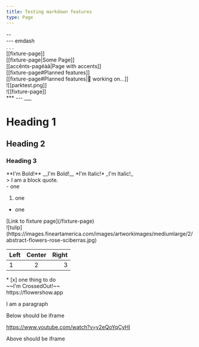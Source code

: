 ```yaml
---
title: Testing markdown features
type: Page
---
```


<div id="endash">
  -- 
</div>

<div id="emdash">
  --- emdash
</div>

<div id="ellipse">
. . .
</div>

<div id="wikiLink">
[[fixture-page]]
</div>

<div id="wikiLink-custom">
[[fixture-page|Some Page]]
</div>

<div id="wikiLink-with-accents">
[[accênts-pagéàã|Page with accents]]
</div>

<div id="wikiLink-heading">
[[fixture-page#Planned features]]
</div>

<div id="wikiLink-heading-custom">
[[fixture-page#Planned features|🚧 working on...]]
</div>

<div id="image-embed">
![[parktest.png]]
</div>

<div id="note-embed">
![[fixture-page]]
</div>

<div id="break">
***
---
___
</div>

<div id="headings">

# Heading 1

## Heading 2

### Heading 3

</div>

<div id="emphasis">
**I'm Bold!**
__I'm Bold!__
*I'm Italic!*
_I'm Italic!_
</div>

<div id="blockquote">
> I am a block quote.
</div>

<div id="lists">
- one

1. one

- one
</div>

<div id="links">
[Link to fixture page](/fixture-page)
</div>

<div id="images">
![tulip](https://images.fineartamerica.com/images/artworkimages/mediumlarge/2/abstract-flowers-rose-sciberras.jpg)
</div>

| Left | Center | Right |
| :--- | :----: | ----: |
| 1    |   2    |     3 |

<div id="task-list">
* [x] one thing to do
</div>

<div id="strikethrough">
~~I'm CrossedOut!~~
</div>

<div id="autolinks">
https://flowershow.app
</div>

<p>I am a paragraph</p>

Below should be iframe

https://www.youtube.com/watch?v=y2eQoYqCyHI

Above should be iframe
